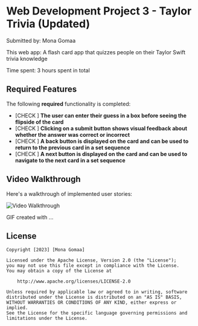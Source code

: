 # Web Development Project 3 - Taylor Trivia (Updated)

Submitted by: Mona Gomaa

This web app: A flash card app that quizzes people on their Taylor Swift trivia knowledge

Time spent: 3 hours spent in total

## Required Features

The following **required** functionality is completed:

- [CHECK ] **The user can enter their guess in a box before seeing the flipside of the card**
- [CHECK ] **Clicking on a submit button shows visual feedback about whether the answer was correct or incorrect**
- [CHECK ] **A back button is displayed on the card and can be used to return to the previous card in a set sequence**
- [CHECK ] **A next button is displayed on the card and can be used to navigate to the next card in a set sequence**


## Video Walkthrough

Here's a walkthrough of implemented user stories:

<img src='http://i.imgur.com/link/to/your/gif/file.gif' title='Video Walkthrough' width='' alt='Video Walkthrough' />

<!-- Replace this with whatever GIF tool you used! -->
GIF created with ...  
<!-- Recommended tools:
[Kap](https://getkap.co/) for macOS
[ScreenToGif](https://www.screentogif.com/) for Windows
[peek](https://github.com/phw/peek) for Linux. -->



## License

    Copyright [2023] [Mona Gomaa]

    Licensed under the Apache License, Version 2.0 (the "License");
    you may not use this file except in compliance with the License.
    You may obtain a copy of the License at

        http://www.apache.org/licenses/LICENSE-2.0

    Unless required by applicable law or agreed to in writing, software
    distributed under the License is distributed on an "AS IS" BASIS,
    WITHOUT WARRANTIES OR CONDITIONS OF ANY KIND, either express or implied.
    See the License for the specific language governing permissions and
    limitations under the License.
